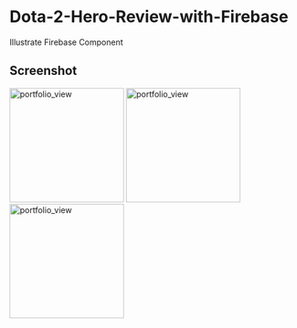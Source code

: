 # Dota-2-Hero-Review-with-Firebase
Illustrate Firebase Component

<h2>Screenshot</h2>

<img width="200" alt="portfolio_view" src="https://user-images.githubusercontent.com/13495028/29553365-e1143cea-8740-11e7-8587-76fe8ddb46fb.png">

<img width="200" alt="portfolio_view" src="https://user-images.githubusercontent.com/13495028/29553441-41eb6ac0-8741-11e7-8097-cbd466bce21b.png">

<img width="200" alt="portfolio_view" src="https://user-images.githubusercontent.com/13495028/29553506-70e80630-8741-11e7-9e9f-d3209cb6f390.png">




